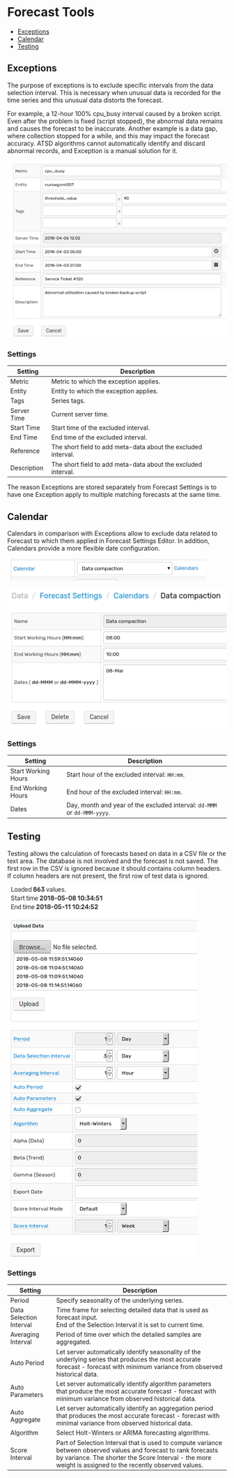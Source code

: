 # Forecast Tools

- [Exceptions](#exceptions)
- [Calendar](#calendar)
- [Testing](#testing)

## Exceptions

The purpose of exceptions is to exclude specific intervals from the data selection interval. This is necessary when unusual data is recorded for the time series and this unusual data distorts the forecast.

For example, a 12-hour 100% cpu_busy interval caused by a broken script. Even after the problem is fixed (script stopped), the abnormal data remains and causes the forecast to be inaccurate. Another example is a data gap, where collection stopped for a while, and this may impact the forecast accuracy. ATSD algorithms cannot automatically identify and discard abnormal records, and Exception is a manual solution for it.

![](./resources/calendar_exceptions_testing_1.png)

### Settings

| Setting | Description |
|---|---|
|Metric|Metric to which the exception applies.|
|Entity|Entity to which the exception applies.|
|Tags|Series tags.|
|Server Time|Current server time.|
|Start Time|Start time of the excluded interval.|
|End Time|End time of the excluded interval.|
|Reference|The short field to add meta-data about the excluded interval.|
|Description|The short field to add meta-data about the excluded interval.|

The reason Exceptions are stored separately from Forecast Settings is to have one Exception apply to multiple matching forecasts at the same time.

## Calendar

Calendars in comparison with Exceptions allow to exclude data related to Forecast to which them applied in Forecast Settings Editor. In addition, Calendars provide a more flexible date configuration.

![](./resources/calendar_exceptions_testing_3.png)

![](./resources/calendar_exceptions_testing_2.png)

### Settings

| Setting | Description |
|---|---|
|Start Working Hours|Start hour of the excluded interval: `HH:mm`.|
|End Working Hours|End hour of the excluded interval: `HH:mm`.|
|Dates|Day, month and year of the excluded interval: `dd-MMM` or `dd-MMM-yyyy`.|

## Testing

Testing allows the calculation of forecasts based on data in a CSV file or the text area. The database is not involved and the forecast is not saved. The first row in the CSV is ignored because it should contains column headers. If column headers are not present, the first row of test data is ignored.

![](./resources/calendar_exceptions_testing_4.png)

### Settings

| Setting | Description |
|---|---|
|Period|Specify seasonality of the underlying series.|
|Data Selection Interval|Time frame for selecting detailed data that is used as forecast input.<br>End of the Selection Interval it is set to current time.|
|Averaging Interval|Period of time over which the detailed samples are aggregated.|
|Auto Period|Let server automatically identify seasonality of the underlying series that produces the most accurate forecast - forecast with minimum variance from observed historical data.|
|Auto Parameters|Let server automatically identify algorithm parameters that produce the most accurate forecast - forecast with minimum variance from observed historical data.|
|Auto Aggregate|Let server automatically identify an aggregation period that produces the most accurate forecast - forecast with minimal variance from observed historical data.|
|Algorithm|Select Holt-Winters or ARIMA forecasting algorithms.|
|Score Interval|Part of Selection Interval that is used to compute variance between observed values and forecast to rank forecasts by variance. The shorter the Score Interval - the more weight is assigned to the recently observed values.|
